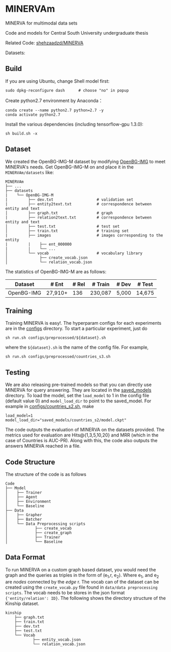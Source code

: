 # MINERVAm

MINERVA for multimodal data sets

Code and models for Central South University undergraduate thesis

Related Code: [shehzaadzd/MINERVA](https://github.com/shehzaadzd/MINERVA)

Datasets: 

## Build

If you are using Ubuntu, change Shell model first:

```shell
sudo dpkg-reconfigure dash  	# choose "no" in popup
```

Create python2.7 environment by Anaconda：

```shell
conda create --name python2.7 python=2.7 -y
conda activate python2.7
```

Install the various dependencies (including tensorflow-gpu 1.3.0):

```shell
sh build.sh -x
```

## Dataset

We created the OpenBG-IMG-M dataset by modifying [OpenBG-IMG](https://tianchi.aliyun.com/dataset/122271) to meet MINERVA's needs. Get OpenBG-IMG-M on []() and place it in the ```MINERVAm/datasets``` like:

```
MINERVAm
├── ...
├── datasets
|    └── OpenBG-IMG-M
|         ├── dev.txt					# validation set
|         ├── entity2text.txt			# correspondence between entity and text
│         ├── graph.txt					# graph
|         ├── relation2text.txt			# correspondence between entity and text
│         ├── test.txt					# test set
│         ├── train.txt					# training set
|         ├── images					# images corresponding to the entity
|         |    ├── ent_000000
|         |    └── ...
│         └── vocab						# vocabulary library
│              ├── create_vocab.json
│              └── relation_vocab.json
```

The statistics of OpenBG-IMG-M are as follows:

| Dataset    | # Ent   | # Rel | # Train | # Dev | # Test |
| ---------- | ------- | ----- | ------- | ----- | ------ |
| OpenBG-IMG | 27,910+ | 136   | 230,087 | 5,000 | 14,675 |

## Training

Training MINERVA is easy!. The hyperparam configs for each experiments are in the [configs](https://github.com/shehzaadzd/MINERVA/tree/master/configs) directory. To start a particular experiment, just do

```shell
sh run.sh configs/preprocessed/${dataset}.sh
```

where the `${dataset}.sh` is the name of the config file. For example, 

```shell
sh run.sh configs/preprocessed/countries_s3.sh
```

## Testing

We are also releasing pre-trained models so that you can directly use MINERVA for query answering. They are located in the  [saved_models](https://github.com/shehzaadzd/MINERVA/tree/master/saved_models) directory. To load the model, set the ```load_model``` to 1 in the config file (default value 0) and ```model_load_dir``` to point to the saved_model. For example in [configs/countries_s2.sh](https://github.com/shehzaadzd/MINERVA/blob/master/configs/countries_s2.sh), make

```shell
load_model=1
model_load_dir="saved_models/countries_s2/model.ckpt"
```

The code outputs the evaluation of MINERVA on the datasets provided. The metrics used for evaluation are Hits@{1,3,5,10,20} and MRR (which in the case of Countries is AUC-PR). Along with this, the code also outputs the answers MINERVA reached in a file.

## Code Structure

The structure of the code is as follows

```
Code
├── Model
│    ├── Trainer
│    ├── Agent
│    ├── Environment
│    └── Baseline
├── Data
│    ├── Grapher
│    ├── Batcher
│    └── Data Preprocessing scripts
│            ├── create_vocab
│            ├── create_graph
│            ├── Trainer
│            └── Baseline

```

## Data Format

To run MINERVA on a custom graph based dataset, you would need the graph and the queries as triples in the form of (e<sub>1</sub>,r, e<sub>2</sub>).
Where e<sub>1</sub>, and e<sub>2</sub> are _nodes_ connected by the _edge_ r.
The vocab can of the dataset can be created using the `create_vocab.py` file found in `data/data preprocessing scripts`. The vocab needs to be stores in the json format `{'entity/relation': ID}`.
The following shows the directory structure of the Kinship dataset.

```
kinship
    ├── graph.txt
    ├── train.txt
    ├── dev.txt
    ├── test.txt
    └── Vocab
            ├── entity_vocab.json
            └── relation_vocab.json
```

